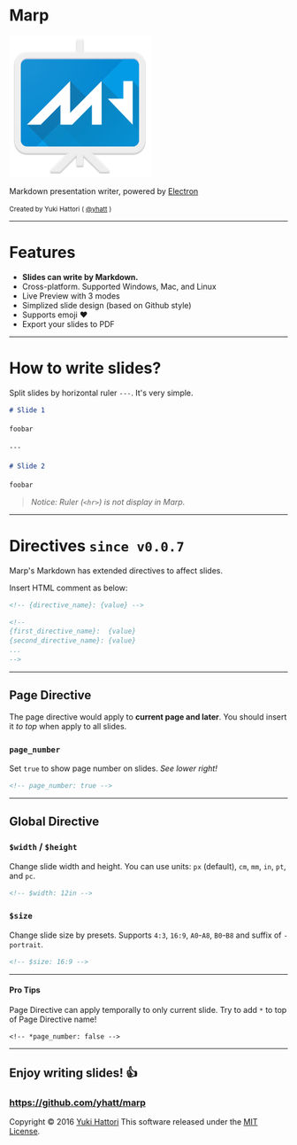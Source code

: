 Marp
===

![](images/marp.png)

Markdown presentation writer, powered by [Electron](http://electron.atom.io/)

<small>Created by Yuki Hattori ( [@yhatt](https://github.com/yhatt) )</small>

---

# Features

- **Slides can write by Markdown.**
- Cross-platform. Supported Windows, Mac, and Linux
- Live Preview with 3 modes
- Simplized slide design (based on Github style)
- Supports emoji :heart:
- Export your slides to PDF

---

# How to write slides?

Split slides by horizontal ruler `---`. It's very simple.

```md
# Slide 1

foobar

---

# Slide 2

foobar
```

> *Notice: Ruler (`<hr>`) is not display in Marp.*

---

# Directives `since v0.0.7`

Marp's Markdown has extended directives to affect slides.

Insert HTML comment as below:
```html
<!-- {directive_name}: {value} -->
```

```html
<!--
{first_directive_name}:  {value}
{second_directive_name}: {value}
...
-->
```

---

## Page Directive

The page directive would apply to **current page and later**.
You should insert it *to top* when apply to all slides.

### `page_number`

Set `true` to show page number on slides. *See lower right!*

```html
<!-- page_number: true -->
```

<!--
page_number: true

Example is here. Pagination starts from this page.
If you use multi-line comment, directives should write to each new lines.
-->

---

## Global Directive

### `$width` / `$height`

Change slide width and height.
You can use units: `px` (default), `cm`, `mm`, `in`, `pt`, and `pc`.

```html
<!-- $width: 12in -->
```

### `$size`

Change slide size by presets.
Supports `4:3`, `16:9`, `A0`-`A8`, `B0`-`B8` and suffix of `-portrait`.

```html
<!-- $size: 16:9 -->
```

<!--
$size: a4

Example is here. Global Directive is enabled in anywhere.
It apply the latest value if you write multiple same Global Directives.
-->

---

#### Pro Tips

Page Directive can apply temporally to only current slide. Try to add `*` to top of Page Directive name!

```
<!-- *page_number: false -->
```

<!--
*page_number: false

Example is here.
Page number is not shown in current page, but it's shown on later pages.
-->

---

## Enjoy writing slides! :+1:

### https://github.com/yhatt/marp

Copyright &copy; 2016 [Yuki Hattori](https://github.com/yhatt)
This software released under the [MIT License](https://github.com/yhatt/marp/blob/master/LICENSE).
